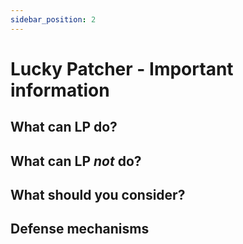 ```yaml
---
sidebar_position: 2
---
```


# Lucky Patcher - Important information

## What can LP do?

## What can LP _not_ do?

## What should you consider?

## Defense mechanisms
